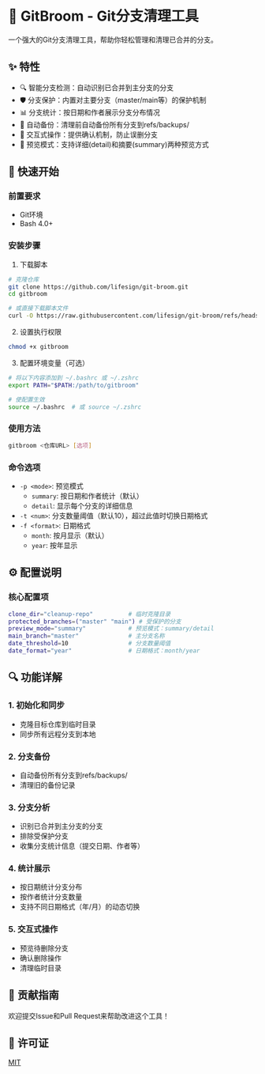 # 🧹 GitBroom - Git分支清理工具

一个强大的Git分支清理工具，帮助你轻松管理和清理已合并的分支。

## ✨ 特性

- 🔍 智能分支检测：自动识别已合并到主分支的分支
- 🛡️ 分支保护：内置对主要分支（master/main等）的保护机制
- 📊 分支统计：按日期和作者展示分支分布情况
- 💾 自动备份：清理前自动备份所有分支到refs/backups/
- 🔄 交互式操作：提供确认机制，防止误删分支
- 👀 预览模式：支持详细(detail)和摘要(summary)两种预览方式

## 🚀 快速开始

### 前置要求

- Git环境
- Bash 4.0+

### 安装步骤

1. 下载脚本
```bash
# 克隆仓库
git clone https://github.com/lifesign/git-broom.git
cd gitbroom

# 或直接下载脚本文件
curl -O https://raw.githubusercontent.com/lifesign/git-broom/refs/heads/main/gitbroom
```

2. 设置执行权限
```bash
chmod +x gitbroom
```

3. 配置环境变量（可选）
```bash
# 将以下内容添加到 ~/.bashrc 或 ~/.zshrc
export PATH="$PATH:/path/to/gitbroom"

# 使配置生效
source ~/.bashrc  # 或 source ~/.zshrc
```

### 使用方法

```bash
gitbroom <仓库URL> [选项]
```

### 命令选项

- `-p <mode>`: 预览模式
  - `summary`: 按日期和作者统计（默认）
  - `detail`: 显示每个分支的详细信息
- `-t <num>`: 分支数量阈值（默认10），超过此值时切换日期格式
- `-f <format>`: 日期格式
  - `month`: 按月显示（默认）
  - `year`: 按年显示

## ⚙️ 配置说明

### 核心配置项

```bash
clone_dir="cleanup-repo"          # 临时克隆目录
protected_branches=("master" "main") # 受保护的分支
preview_mode="summary"            # 预览模式：summary/detail
main_branch="master"              # 主分支名称
date_threshold=10                 # 分支数量阈值
date_format="year"                # 日期格式：month/year
```

## 🔍 功能详解

### 1. 初始化和同步
- 克隆目标仓库到临时目录
- 同步所有远程分支到本地

### 2. 分支备份
- 自动备份所有分支到refs/backups/
- 清理旧的备份记录

### 3. 分支分析
- 识别已合并到主分支的分支
- 排除受保护分支
- 收集分支统计信息（提交日期、作者等）

### 4. 统计展示
- 按日期统计分支分布
- 按作者统计分支数量
- 支持不同日期格式（年/月）的动态切换

### 5. 交互式操作
- 预览待删除分支
- 确认删除操作
- 清理临时目录

## 🤝 贡献指南

欢迎提交Issue和Pull Request来帮助改进这个工具！

## 📝 许可证

[MIT](LICENSE)
